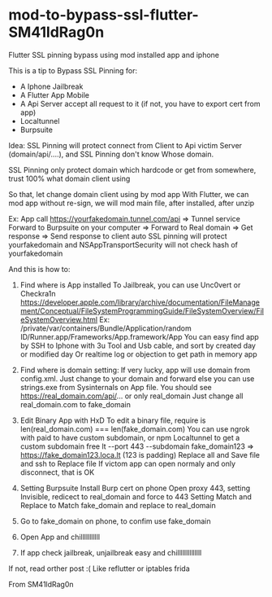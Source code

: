 # mod-to-bypass-ssl-flutter-SM41ldRag0n
Flutter SSL pinning bypass using mod installed app and iphone

This is a tip to Bypass SSL Pinning for:
- A Iphone Jailbreak
- A Flutter App Mobile
- A Api Server accept all request to it (if not, you have to export cert from app)
- Localtunnel
- Burpsuite

Idea: SSL Pinning will protect connect from Client to Api victim Server (domain/api/....), 
and SSL Pinning don't know Whose domain. 

SSL Pinning only protect domain which hardcode or get from somewhere, trust 100% what domain client using
 
So that, let change domain client using by mod app
With Flutter, we can mod app without re-sign, we will mod main file, after installed, after unzip

Ex: App call https://yourfakedomain.tunnel.com/api => Tunnel service Forward  to Burpsuite on your computer => Forward to Real domain 
=> Get response => Send response to client auto
SSL pinning will protect yourfakedomain and NSAppTransportSecurity will not check hash of yourfakedomain

And this is how to:

1. Find where is App installed
To Jailbreak, you can use Unc0vert or Checkra1n 
https://developer.apple.com/library/archive/documentation/FileManagement/Conceptual/FileSystemProgrammingGuide/FileSystemOverview/FileSystemOverview.html
Ex: /private/var/containers/Bundle/Application/random ID/Runner.app/Frameworks/App.framework/App
You can easy find app by SSH to Iphone with 3u Tool and Usb cable, and sort by created day or modified day
Or realtime log or objection to get path in memory app

2. Find where is domain setting:
If very lucky, app will use domain from config.xml. Just change to your domain and forward
else you can use strings.exe from Sysinternals on App file. You should see https://real_domain.com/api/... or only real_domain
Just change all real_domain.com to fake_domain

3. Edit Binary App with HxD
To edit a binary file, require is len(real_domain.com) === len(fake_domain.com)
You can use ngrok with paid to have custom subdomain, or npm Localtunnel to get a custom subdomain free
lt --port 443 --subdomain fake_domain123 => https://fake_domain123.loca.lt (123 is padding)
Replace all and Save file and ssh to Replace file
If victom app can open normaly and only disconnect, that is OK

4. Setting Burpsuite
Install Burp cert on phone
Open proxy 443, setting Invisible, redicect to real_domain and force to 443
Setting Match and Replace to Match fake_domain and replace to real_domain

5. Go to fake_domain on phone, to confim use fake_domain

6. Open App and chilllllllllll

7. If app check jailbreak, unjailbreak easy and chillllllllllllll



If not, read orther post :( Like reflutter or iptables frida

From SM41ldRag0n

